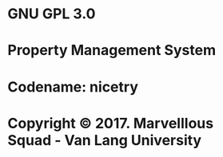 # GNU GPL 3.0
# Property Management System
# Codename: nicetry
# Copyright © 2017. Marvelllous Squad - Van Lang University
